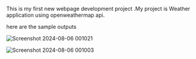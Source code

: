 This is my first new webpage development project .My project is Weather application using openweathermap api.

here are the sample outputs


![Screenshot 2024-08-06 001021](https://github.com/user-attachments/assets/549da46c-ae49-487b-a2e2-13f6c0174749)


![Screenshot 2024-08-06 001003](https://github.com/user-attachments/assets/21fea142-2423-4cce-829b-405507ba31cd)
